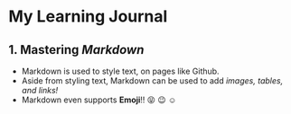 # __My Learning Journal__

## 1. Mastering *Markdown* 
  - Markdown is used to style text, on pages like Github.
  - Aside from styling text, Markdown can be used to add *images, tables, and links!*
  - Markdown even supports __Emoji__!! :stuck_out_tongue_closed_eyes: :wink: :relaxed:
 
